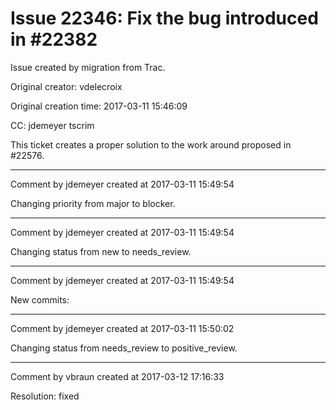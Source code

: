 # Issue 22346: Fix the bug introduced in #22382

Issue created by migration from Trac.

Original creator: vdelecroix

Original creation time: 2017-03-11 15:46:09

CC:  jdemeyer tscrim

This ticket creates a proper solution to the work around proposed in #22576.


---

Comment by jdemeyer created at 2017-03-11 15:49:54

Changing priority from major to blocker.


---

Comment by jdemeyer created at 2017-03-11 15:49:54

Changing status from new to needs_review.


---

Comment by jdemeyer created at 2017-03-11 15:49:54

New commits:


---

Comment by jdemeyer created at 2017-03-11 15:50:02

Changing status from needs_review to positive_review.


---

Comment by vbraun created at 2017-03-12 17:16:33

Resolution: fixed
